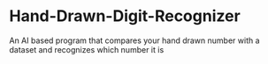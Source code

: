 # Hand-Drawn-Digit-Recognizer
An AI based program that compares your hand drawn number with a dataset and recognizes which number it is
